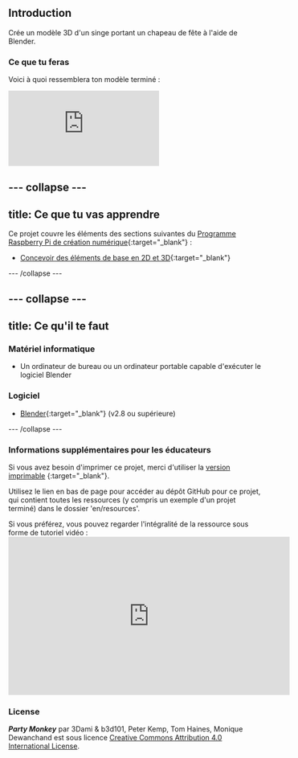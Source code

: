 ## Introduction

Crée un modèle 3D d'un singe portant un chapeau de fête à l'aide de Blender.

### Ce que tu feras

Voici à quoi ressemblera ton modèle terminé :

<div class="responsive-embed responsive-embed--video">
  <iframe class="responsive-embed__iframe" src="https://sketchfab.com/models/11edaf9b8d1b4d62b5b30b28a292df71/embed" frameborder="0" allowvr allowfullscreen mozallowfullscreen="true" webkitallowfullscreen="true"></iframe>
</div>

## \--- collapse \---

## title: Ce que tu vas apprendre

Ce projet couvre les éléments des sections suivantes du [Programme Raspberry Pi de création numérique](http://rpf.io/curriculum){:target="_blank"} :

+ [Concevoir des éléments de base en 2D et 3D](https://curriculum.raspberrypi.org/design/creator/){:target="_blank"}

\--- /collapse \---

## \--- collapse \---

## title: Ce qu'il te faut

### Matériel informatique

+ Un ordinateur de bureau ou un ordinateur portable capable d'exécuter le logiciel Blender

### Logiciel

+ [Blender](https://www.blender.org/download/){:target="_blank"} (v2.8 ou supérieure)

\--- /collapse \---

### Informations supplémentaires pour les éducateurs

Si vous avez besoin d'imprimer ce projet, merci d'utiliser la [version imprimable](https://projects.raspberrypi.org/en/projects/blender-party-monkey/print) {:target="_blank"}.

Utilisez le lien en bas de page pour accéder au dépôt GitHub pour ce projet, qui contient toutes les ressources (y compris un exemple d'un projet terminé) dans le dossier 'en/resources'.

Si vous préférez, vous pouvez regarder l'intégralité de la ressource sous forme de tutoriel vidéo : <iframe width="560" height="315" src="https://www.youtube.com/embed/93ux_JliBew" frameborder="0" allowfullscreen mark="crwd-mark"></iframe> 

### License

***Party Monkey*** par 3Dami & b3d101, Peter Kemp, Tom Haines, Monique Dewanchand est sous licence [Creative Commons Attribution 4.0 International License](http://creativecommons.org/licenses/by-sa/4.0/).